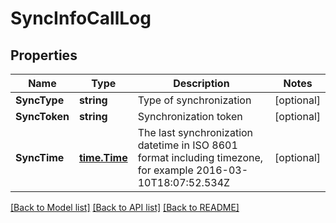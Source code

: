 # SyncInfoCallLog

## Properties

Name | Type | Description | Notes
------------ | ------------- | ------------- | -------------
**SyncType** | **string** | Type of synchronization | [optional] 
**SyncToken** | **string** | Synchronization token | [optional] 
**SyncTime** | [**time.Time**](time.Time.md) | The last synchronization datetime in ISO 8601 format including timezone, for example 2016-03-10T18:07:52.534Z | [optional] 

[[Back to Model list]](../README.md#documentation-for-models) [[Back to API list]](../README.md#documentation-for-api-endpoints) [[Back to README]](../README.md)


